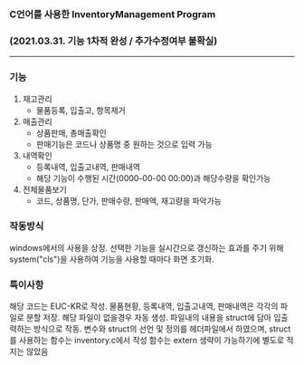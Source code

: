### C언어를 사용한 InventoryManagement Program

### (2021.03.31. 기능 1차적 완성  / 추가수정여부 불확실)

---

### 기능

1. 재고관리
    - 물품등록, 입출고, 항목제거
2. 매출관리
    - 상품판매, 총매출확인
    - 판매기능은 코드나 상품명 중 원하는 것으로 입력 가능
3. 내역확인
    - 등록내역, 입출고내역, 판매내역
    - 해당 기능이 수행된 시간(0000-00-00 00:00)과 해당수량을 확인가능
4. 전체물품보기
    - 코드, 상품명, 단가, 판매수량, 판매액, 재고량을 파악가능

### 작동방식

windows에서의 사용을 상정.
선택한 기능을 실시간으로 갱신하는 효과를 주기 위해 system("cls")을 사용하여 기능을 사용할 때마다 화면 초기화.

### 특이사항

해당 코드는 EUC-KR로 작성.
물품현황, 등록내역, 입출고내역, 판매내역은 각각의 파일로 분할 저장.
해당 파일이 없을경우 자동 생성.
파일내의 내용을 struct에 담아 입출력하는 방식으로 작동.
변수와 struct의 선언 및 정의를 헤더파일에서 하였으며,
struct를 사용하는 함수는 inventory.c에서 작성
함수는 extern 생략이 가능하기에 별도로 적지는 않았음
